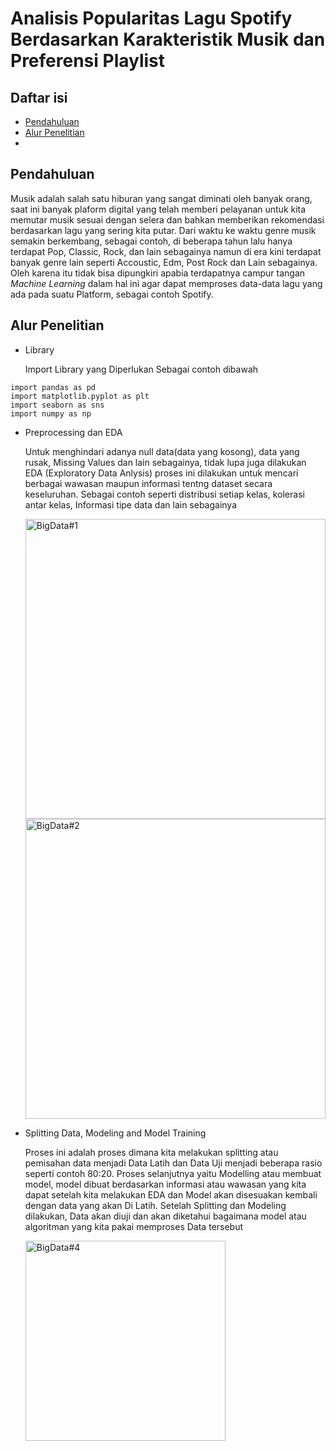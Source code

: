 # Analisis Popularitas Lagu Spotify Berdasarkan Karakteristik Musik dan Preferensi Playlist

## Daftar isi
- [Pendahuluan](#pendahuluan)
- [Alur Penelitian](#alur-penelitian)
- 
## Pendahuluan
Musik adalah salah satu hiburan yang sangat diminati oleh banyak orang, saat ini banyak plaform digital yang telah memberi pelayanan untuk kita memutar musik sesuai dengan selera dan bahkan memberikan rekomendasi berdasarkan lagu yang sering kita putar. Dari waktu ke waktu genre musik semakin berkembang, sebagai contoh, di beberapa tahun lalu hanya terdapat Pop, Classic, Rock, dan lain sebagainya namun di era kini terdapat banyak genre lain seperti Accoustic, Edm, Post Rock dan Lain sebagainya. Oleh karena itu tidak bisa dipungkiri apabia terdapatnya campur tangan _Machine Learning_ dalam hal ini agar dapat memproses data-data lagu yang ada pada suatu Platform, sebagai contoh Spotify.

## Alur Penelitian
- Library

  Import Library yang Diperlukan
  Sebagai contoh dibawah
```
import pandas as pd
import matplotlib.pyplot as plt
import seaborn as sns
import numpy as np
```
- Preprocessing dan EDA

  Untuk menghindari adanya null data(data yang kosong), data yang rusak, Missing Values dan lain sebagainya, tidak lupa juga dilakukan EDA (Exploratory Data Anlysis) proses ini dilakukan untuk mencari berbagai      wawasan maupun informasi tentng dataset secara keseluruhan. Sebagai contoh seperti distribusi setiap kelas, kolerasi antar kelas, Informasi tipe data dan lain sebagainya

  <img width="480" alt="BigData#1" src="https://github.com/user-attachments/assets/51b7271e-5712-4e0e-8fd8-49bc7983e196" />
  <img width="480" alt="BigData#2" src="https://github.com/user-attachments/assets/6ea9f266-92b7-4ab3-a6dd-b6c20af010a4" />

- Splitting Data, Modeling and Model Training

  Proses ini adalah proses dimana kita melakukan splitting atau pemisahan data menjadi Data Latih dan Data Uji menjadi beberapa rasio seperti contoh 80:20.
  Proses selanjutnya yaitu Modelling atau membuat model, model dibuat berdasarkan informasi atau wawasan yang kita dapat setelah kita melakukan EDA dan Model akan disesuakan kembali dengan data yang akan Di Latih.
  Setelah Splitting dan Modeling dilakukan, Data akan diuji dan akan diketahui bagaimana model atau algoritman yang kita pakai memproses Data tersebut
  
  <img width="320" alt="BigData#4" src="https://github.com/user-attachments/assets/db23a97d-11aa-4595-95d7-830606202a2d" />

